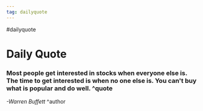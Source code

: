 ```yaml
---
tag: dailyquote
---
```


#dailyquote

# Daily Quote

### Most people get interested in stocks when everyone else is. The time to get interested is when no one else is. You can't buy what is popular and do well. ^quote
*-Warren Buffett* ^author
